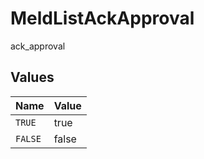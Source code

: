 # MeldListAckApproval

ack_approval


## Values

| Name    | Value   |
| ------- | ------- |
| `TRUE`  | true    |
| `FALSE` | false   |